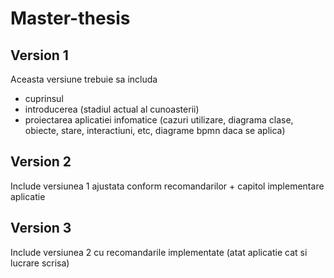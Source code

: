 # Master-thesis

## Version 1
Aceasta versiune trebuie sa includa
- cuprinsul
- introducerea (stadiul actual al cunoasterii)
- proiectarea aplicatiei infomatice (cazuri utilizare, diagrama clase, obiecte, stare, interactiuni, etc, diagrame bpmn daca se aplica)

## Version 2

Include versiunea 1 ajustata conform recomandarilor + capitol implementare aplicatie


## Version 3

Include versiunea 2 cu recomandarile implementate (atat aplicatie cat si lucrare scrisa)